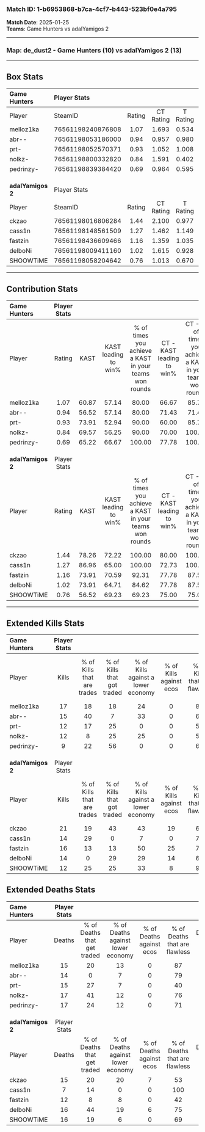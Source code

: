 ### Match ID: 1-b6953868-b7ca-4cf7-b443-523bf0e4a795  
**Match Date**: 2025-01-25  
**Teams**: Game Hunters vs adalYamigos 2  

---  

### **Map**: de_dust2 - Game Hunters (10) vs adalYamigos 2 (13)  
---  

## Box Stats  

| **Game Hunters**  | Player Stats      |        |           |          |       |       |       |         |        |      |     |
| :- | :- | :-: | :-: | :-: | :-: | :-: | :-: | :-: | :-: | :-: | :-: |
| Player            | SteamID           | Rating | CT Rating | T Rating | KAST  |  ADR  | Kills | Assists | Deaths | K/D  | HS% |
| melloz1ka         | 76561198240876808 |  1.07  |   1.693   |  0.534   | 60.87 | 73.7  |  17   |    8    |   15   | 1.13 | 17  |
| abr--             | 76561198053186000 |  0.94  |   0.957   |  0.980   | 56.52 | 65.6  |  15   |    3    |   14   | 1.07 | 53  |
| prt-              | 76561198052570371 |  0.93  |   1.052   |  1.008   | 73.91 | 64.4  |  12   |    4    |   15   | 0.80 | 66  |
| nolkz-            | 76561198800332820 |  0.84  |   1.591   |  0.402   | 69.57 | 62.7  |  12   |    4    |   17   | 0.71 | 50  |
| pedrinzy-         | 76561198839384420 |  0.69  |   0.964   |  0.595   | 65.22 | 58.3  |   9   |    6    |   17   | 0.53 | 44  |
|                   |                   |        |           |          |       |       |       |         |        |      |     |
|                   |                   |        |           |          |       |       |       |         |        |      |     |
|                   |                   |        |           |          |       |       |       |         |        |      |     |
| **adalYamigos 2** | Player Stats      |        |           |          |       |       |       |         |        |      |     |
| Player            | SteamID           | Rating | CT Rating | T Rating | KAST  |  ADR  | Kills | Assists | Deaths | K/D  | HS% |
| ckzao             | 76561198016806284 |  1.44  |   2.100   |  0.977   | 78.26 | 101.8 |  21   |   10    |   15   | 1.40 | 61  |
| cass1n            | 76561198148561509 |  1.27  |   1.462   |  1.149   | 86.96 | 61.6  |  14   |    4    |   7    | 2.00 | 21  |
| fastzin           | 76561198436609466 |  1.16  |   1.359   |  1.035   | 73.91 | 66.9  |  16   |    4    |   12   | 1.33 | 50  |
| delboNi           | 76561198009411160 |  1.02  |   1.615   |  0.928   | 73.91 | 76.6  |  14   |    4    |   16   | 0.88 | 42  |
| SHOOWTiME         | 76561198058204642 |  0.76  |   1.013   |  0.670   | 56.52 | 59.2  |  12   |    4    |   16   | 0.75 | 66  |
---  

## Contribution Stats  

| **Game Hunters**  | Player Stats |       |                      |                                                        |                           |                                                             |                          |                                                            |
| :- | :-: | :-: | :-: | :-: | :-: | :-: | :-: | :-: |
| Player            |    Rating    | KAST  | KAST leading to win% | % of times you achieve a KAST in your teams won rounds | CT - KAST leading to win% | CT - % of times you achieve a KAST in your teams won rounds | T - KAST leading to win% | T - % of times you achieve a KAST in your teams won rounds |
| melloz1ka         |     1.07     | 60.87 |        57.14         |                         80.00                          |           66.67           |                            85.71                            |          40.00           |                           66.67                            |
| abr--             |     0.94     | 56.52 |        57.14         |                         80.00                          |           71.43           |                            71.43                            |          42.86           |                           100.00                           |
| prt-              |     0.93     | 73.91 |        52.94         |                         90.00                          |           60.00           |                            85.71                            |          42.86           |                           100.00                           |
| nolkz-            |     0.84     | 69.57 |        56.25         |                         90.00                          |           70.00           |                           100.00                            |          33.33           |                           66.67                            |
| pedrinzy-         |     0.69     | 65.22 |        66.67         |                         100.00                         |           77.78           |                           100.00                            |          50.00           |                           100.00                           |
|                   |              |       |                      |                                                        |                           |                                                             |                          |                                                            |
|                   |              |       |                      |                                                        |                           |                                                             |                          |                                                            |
|                   |              |       |                      |                                                        |                           |                                                             |                          |                                                            |
| **adalYamigos 2** | Player Stats |       |                      |                                                        |                           |                                                             |                          |                                                            |
| Player            |    Rating    | KAST  | KAST leading to win% | % of times you achieve a KAST in your teams won rounds | CT - KAST leading to win% | CT - % of times you achieve a KAST in your teams won rounds | T - KAST leading to win% | T - % of times you achieve a KAST in your teams won rounds |
| ckzao             |     1.44     | 78.26 |        72.22         |                         100.00                         |           80.00           |                           100.00                            |          62.50           |                           100.00                           |
| cass1n            |     1.27     | 86.96 |        65.00         |                         100.00                         |           72.73           |                           100.00                            |          55.56           |                           100.00                           |
| fastzin           |     1.16     | 73.91 |        70.59         |                         92.31                          |           77.78           |                            87.50                            |          62.50           |                           100.00                           |
| delboNi           |     1.02     | 73.91 |        64.71         |                         84.62                          |           77.78           |                            87.50                            |          50.00           |                           80.00                            |
| SHOOWTiME         |     0.76     | 56.52 |        69.23         |                         69.23                          |           75.00           |                            75.00                            |          60.00           |                           60.00                            |
---  

## Extended Kills Stats  

| **Game Hunters**  | Player Stats |                            |                            |                                    |                         |                              |                                 |                                       |                    |           |
| :- | :-: | :-: | :-: | :-: | :-: | :-: | :-: | :-: | :-: | :-: |
| Player            |    Kills     | % of Kills that are trades | % of Kills that got traded | % of Kills against a lower economy | % of Kills against ecos | % of Kills that are flawless | % of Kills that are close duels | % of Kills that are assisted by flash | Pistol Round Kills | AWP Kills |
| melloz1ka         |      17      |             18             |             18             |                 24                 |            0            |              82              |                0                |                   0                   |         0          |    13     |
| abr--             |      15      |             40             |             7              |                 33                 |            0            |              67              |                7                |                   0                   |         3          |     0     |
| prt-              |      12      |             17             |             25             |                 0                  |            0            |              58              |                8                |                   8                   |         1          |     0     |
| nolkz-            |      12      |             8              |             25             |                 25                 |            0            |              50              |                8                |                  25                   |         1          |     0     |
| pedrinzy-         |      9       |             22             |             56             |                 0                  |            0            |              67              |               11                |                  33                   |         0          |     0     |
|                   |              |                            |                            |                                    |                         |                              |                                 |                                       |                    |           |
|                   |              |                            |                            |                                    |                         |                              |                                 |                                       |                    |           |
|                   |              |                            |                            |                                    |                         |                              |                                 |                                       |                    |           |
| **adalYamigos 2** | Player Stats |                            |                            |                                    |                         |                              |                                 |                                       |                    |           |
| Player            |    Kills     | % of Kills that are trades | % of Kills that got traded | % of Kills against a lower economy | % of Kills against ecos | % of Kills that are flawless | % of Kills that are close duels | % of Kills that are assisted by flash | Pistol Round Kills | AWP Kills |
| ckzao             |      21      |             19             |             43             |                 43                 |           19            |              62              |               14                |                  10                   |         3          |     0     |
| cass1n            |      14      |             29             |             0              |                 7                  |            0            |              71              |                0                |                   0                   |         1          |    10     |
| fastzin           |      16      |             13             |             13             |                 50                 |           25            |              75              |               13                |                   6                   |         0          |     0     |
| delboNi           |      14      |             0              |             29             |                 29                 |           14            |              64              |                0                |                   7                   |         2          |     1     |
| SHOOWTiME         |      12      |             25             |             25             |                 33                 |            8            |              92              |                8                |                   0                   |         0          |     0     |
## Extended Deaths Stats  

| **Game Hunters**  | Player Stats |                             |                                   |                          |                               |                            |                           |               |
| :- | :-: | :-: | :-: | :-: | :-: | :-: | :-: | :-: |
| Player            |    Deaths    | % of Deaths that get traded | % of Deaths against lower economy | % of Deaths against ecos | % of Deaths that are flawless | % of Deaths that are close | % of Deaths while blinded | Deaths to AWP |
| melloz1ka         |      15      |             20              |                13                 |            0             |              87               |             13             |             0             |       1       |
| abr--             |      14      |              0              |                 7                 |            0             |              79               |             7              |             0             |       2       |
| prt-              |      15      |             27              |                 7                 |            0             |              40               |             13             |             0             |       3       |
| nolkz-            |      17      |             41              |                12                 |            0             |              76               |             0              |             6             |       1       |
| pedrinzy-         |      17      |             24              |                12                 |            0             |              71               |             6              |            18             |       4       |
|                   |              |                             |                                   |                          |                               |                            |                           |               |
|                   |              |                             |                                   |                          |                               |                            |                           |               |
|                   |              |                             |                                   |                          |                               |                            |                           |               |
| **adalYamigos 2** | Player Stats |                             |                                   |                          |                               |                            |                           |               |
| Player            |    Deaths    | % of Deaths that get traded | % of Deaths against lower economy | % of Deaths against ecos | % of Deaths that are flawless | % of Deaths that are close | % of Deaths while blinded | Deaths to AWP |
| ckzao             |      15      |             20              |                20                 |            7             |              53               |             13             |            13             |       2       |
| cass1n            |      7       |             14              |                 0                 |            0             |              100              |             0              |            14             |       3       |
| fastzin           |      12      |              8              |                 8                 |            0             |              42               |             0              |             8             |       3       |
| delboNi           |      16      |             44              |                19                 |            6             |              75               |             6              |            13             |       2       |
| SHOOWTiME         |      16      |             19              |                 6                 |            0             |              69               |             6              |             6             |       3       |
